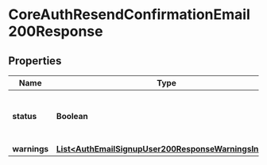 

# CoreAuthResendConfirmationEmail200Response


## Properties

| Name | Type | Description | Notes |
|------------ | ------------- | ------------- | -------------|
|**status** | **Boolean** | True if the confirmation email was sent, false otherwise. |  |
|**warnings** | [**List&lt;AuthEmailSignupUser200ResponseWarningsInner&gt;**](AuthEmailSignupUser200ResponseWarningsInner.md) |  |  [optional] |




